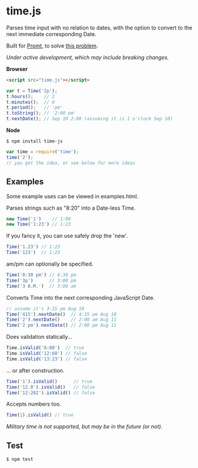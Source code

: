 time.js
=======

Parses time input with no relation to dates,
with the option to convert to the next immediate corresponding Date.

Built for [Promt](http://promtapp.com), to solve [this problem](http://stackoverflow.com/q/141348/962091).

*Under active development, which may include breaking changes.*

**Browser**

```html
<script src="time.js"></script>
```
```js
var t = Time('2p');
t.hours();    // 2
t.minutes();  // 0
t.period();   // 'pm'
t.toString(); // '2:00 pm'
t.nextDate(); // Sep 10 2:00 (assuming it is 1 o'clock Sep 10)
```

**Node**
```
$ npm install time-js
```
```js
var time = require('time');
time('2');
// you get the idea, or see below for more ideas
```

Examples
--------
Some example uses can be viewed in examples.html.

Parses strings such as "8:20" into a Date-less Time.

```js
new Time('1')    // 1:00
new Time('1:23') // 1:23
```

If you fancy it, you can use safely drop the 'new'.

```js
Time('1.23') // 1:23
Time('123')  // 1:23
```

am/pm can optionally be specified.

```js
Time('8:30 pm') // 8:30 pm
Time('3p')      // 3:00 pm
Time('3 A.M.')  // 3:00 am
```

Converts Time into the next corresponding JavaScript Date.

```js
// assume it's 3:15 pm Aug 10
Time('415').nextDate()  // 4:15 pm Aug 10
Time('2').nextDate()    // 2:00 am Aug 11
Time('2 pm').nextDate() // 2:00 pm Aug 11
```

Does validation statically...

```js
Time.isValid('8:00')  // true
Time.isValid('12:60') // false
Time.isValid('13:23') // false
```

... or after construction.

```js
Time('1').isValid()      // true
Time('12.0').isValid()   // false
Time('12:202').isValid() // false
```

Accepts numbers too.

```js
Time(1).isValid() // true
```

*Military time is not supported, but may be in the future (or not).*

Test
----

```
$ npm test
```


